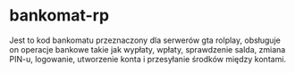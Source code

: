 # bankomat-rp
Jest to kod bankomatu przeznaczony dla serwerów gta rolplay, obsługuje on operacje bankowe takie jak wypłaty, wpłaty, sprawdzenie salda, zmiana PIN-u, logowanie, utworzenie konta i przesyłanie środków między kontami.
